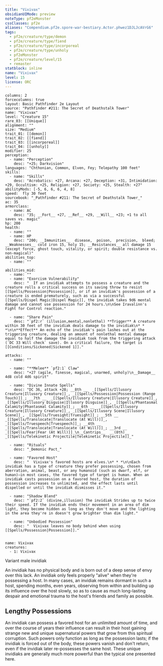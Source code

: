 ```yaml
---
title: "Vixivax"
obsidianUIMode: preview
noteType: pf2eMonster
cssClasses: pf2e
aliases: "Compendium.pf2e.spore-war-bestiary.Actor.phwez1DJLJcAVrG6" 
tags:
  - pf2e/creature/type/demon
  - pf2e/creature/type/fiend
  - pf2e/creature/type/incorporeal
  - pf2e/creature/type/unholy
  - pf2eMonster
  - pf2e/creature/level/15
  - remaster
statblock: inline
name: "Vixivax"
level: 15
license: ORC
---
```


```statblock
columns: 2
forcecolumns: true
layout: Basic Pathfinder 2e Layout
source: "Pathfinder #211: The Secret of Deathstalk Tower"
name: "Vixivax"
level: "Creature 15"
rare_03: [[Unique]]
alignment: ""
size: "Medium"
trait_01: [[demon]]
trait_02: [[fiend]]
trait_03: [[incorporeal]]
trait_04: [[unholy]]
modifier: 25
perception:
  - name: "Perception"
    desc: "+25; Darkvision"
languages: "Chthonian, Common, Elven, Fey; Telepathy 100 feet"
skills:
  - name: "Skills"
    desc: "Acrobatics: +27, Arcana: +27, Deception: +31, Intimidation: +29, Occultism: +25, Religion: +27, Society: +25, Stealth: +27"
abilityMods: [-5, 6, 6, 6, 4, 8]
speed:  fly 30 feet
sourcebook: "_Pathfinder #211: The Secret of Deathstalk Tower_"
ac: 35
armorclass:
  - name: AC
    desc: "35; __Fort__ +27, __Ref__ +29, __Will__ +23; +1 to all saves vs. magic"
hp: 200
health:
  - name: ""
  - name: HP
    desc: "200; __Immunities__  disease,  poison,  precision,  bleed; __Weaknesses__ cold iron 15, holy 15; __Resistances__ all damage 15 (except force, ghost touch, vitality, or spirit; double resistance vs. non-magical)"
abilities_top:
  - name: ""

abilities_mid:
  - name: ""
  - name: "Exorcism Vulnerability"
    desc: "  If an invidiak attempts to possess a creature and the creature rolls a critical success on its saving throw to resist [[Spells/Possession|Possession]], or if an invidiak's possession of a creature is ended prematurely, such as via a successful [[Spells/Dispel Magic|Dispel Magic]], the invidiak takes 9d6 mental damage and cannot use possession for 24 hours.\n\nSee Iravalinn's Fight for Control reaction."

  - name: "Share Pain"
    desc: "`pf2:r` (illusion,mental,nonlethal) **Trigger** A creature within 30 feet of the invidiak deals damage to the invidiak\n* * *\n\n**Effect** An echo of the invidiak's pain lashes out at the triggering creature, dealing an amount of nonlethal mental damage equal to half the damage the invidiak took from the triggering attack (`DC 33 Will check` save). On a critical failure, the target is [[Conditions/Sickened|Sickened 1]]."

attacks:
  - name: ""

  - name: "**Melee** `pf2:1` Claw"
    desc: "+27 (agile, finesse, magical, unarmed, unholy)\n__Damage__  4d8 cold 4d6 spirit"

  - name: "Divine Innate Spells"
    desc: "DC 36, attack +28; __8th __  _[[Spells/Illusory Creature|Illusory Creature]]_, _[[Spells/Possession|Possession (Range Touch)]]_; __7th __  _[[Spells/Illusory Creature|Illusory Creature]]_, _[[Spells/Illusory Disguise|Illusory Disguise]]_, _[[Spells/Phantasmal Calamity|Phantasmal Calamity]]_; __6th __  _[[Spells/Illusory Creature|Illusory Creature]]_, _[[Spells/Illusory Scene|Illusory Scene]]_, _[[Spells/Truesight|Truesight]]_; __5th __  _[[Spells/Translocate|Translocate (At Will)]]_, _[[Spells/Truespeech|Truespeech]]_; __4th __  _[[Spells/Translocate|Translocate (At Will)]]_; __3rd __  _[[Spells/Fear|Fear (At Will)]]_\n__Cantrips__  __(8th)__ _[[Spells/Telekinetic Projectile|Telekinetic Projectile]]_"

  - name: "Rituals"
    desc: "_Demonic Pact_"

  - name: "Favored Host"
    desc: "  Vixivax's favored hosts are elves.\n* * *\n\nEach invidiak has a type of creature they prefer possessing, chosen from aberration, animal, beast, or any humanoid (such as dwarf, elf, or human)—in most cases, the favored type of target is human. When an invidiak casts possession on a favored host, the duration of possession increases to unlimited, and the effect lasts until dispelled or until the invidiak dismisses it."

  - name: "Shadow Blend"
    desc: "`pf2:2` (divine,illusion) The invidiak Strides up to twice their speed. If the invidiak ends their movement in an area of dim light, they become hidden as long as they don't move and the lighting in the area they're in doesn't grow brighter than dim light."

  - name: "Unbodied Possession"
    desc: "  Vixivax leaves no body behind when using [[Spells/Possession|Possession]]."
 
```

```encounter-table
name: Vixivax
creatures:
  - 1: Vixivax
```


Variant male invidiak

An invidiak has no physical body and is born out of a deep sense of envy over this lack. An invidiak only feels properly "alive" when they're possessing a host. In many cases, an invidiak remains dormant in such a host, spending months, even years, observing from within and building up its influence over the host slowly, so as to cause as much long-lasting despair and emotional trauma to the host's friends and family as possible.

## Lengthy Possessions

An invidiak can possess a favored host for an unlimited amount of time, and over the course of years their influence can result in their host gaining strange new and unique supernatural powers that grow from this spiritual corruption. Such powers only function as long as the possession lasts; if the invidiak is forced out of the body, these powers vanish and don't return, even if the invidiak later re-possesses the same host. These unique invidiaks are generally much more powerful than the typical one presented here.
